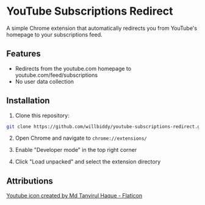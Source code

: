 # YouTube Subscriptions Redirect

A simple Chrome extension that automatically redirects you from YouTube's homepage to your subscriptions feed.

## Features

- Redirects from the youtube.com homepage to youtube.com/feed/subscriptions
- No user data collection

## Installation

1. Clone this repository:

```bash
git clone https://github.com/willbiddy/youtube-subscriptions-redirect.git
```

2. Open Chrome and navigate to `chrome://extensions/`

3. Enable "Developer mode" in the top right corner

4. Click "Load unpacked" and select the extension directory

## Attributions

[Youtube icon created by Md Tanvirul Haque - Flaticon](https://www.flaticon.com/free-icon/youtube_3670147)
